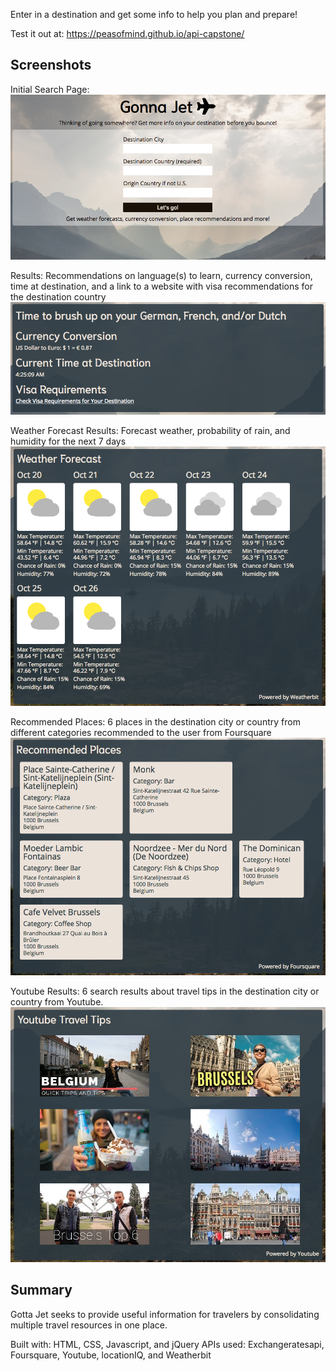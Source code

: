 Enter in a destination and get some info to help you plan and prepare!

Test it out at: https://peasofmind.github.io/api-capstone/

## Screenshots

Initial Search Page:
![initial search page](images/initial-page.png)

Results:
Recommendations on language(s) to learn, currency conversion, time at destination,
and a link to a website with visa recommendations for the destination country
![various results](images/various-results.png)

Weather Forecast Results:
Forecast weather, probability of rain, and humidity for the next 7 days
![weather forecast](images/weather-forecast.png)

Recommended Places:
6 places in the destination city or country from different categories recommended
to the user from Foursquare
![recommended places](images/recommended-places.png)

Youtube Results:
6 search results about travel tips in the destination city or country from Youtube.
![youtube results](images/youtube-results.png)

## Summary

Gotta Jet seeks to provide useful information for travelers by consolidating 
multiple travel resources in one place.

Built with: HTML, CSS, Javascript, and jQuery
APIs used: Exchangeratesapi, Foursquare, Youtube, locationIQ, and Weatherbit
